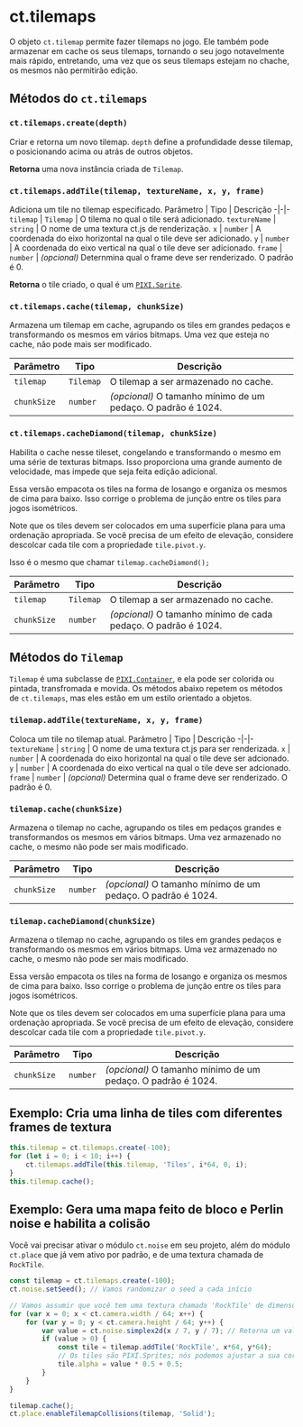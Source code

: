 # ct.tilemaps

O objeto `ct.tilemap` permite fazer tilemaps no jogo. Ele também pode armazenar em cache os seus tilemaps, tornando o seu jogo notavelmente mais rápido, entretando, uma vez que os seus tilemaps estejam no chache, os mesmos não permitirão edição.

## Métodos do `ct.tilemaps`

### `ct.tilemaps.create(depth)`

Criar e retorna um novo tilemap. `depth` define a profundidade desse tilemap, o posicionando acima ou atrás de outros objetos.

**Retorna** uma nova instância criada de `Tilemap`.

### `ct.tilemaps.addTile(tilemap, textureName, x, y, frame)`

Adiciona um tile no tilemap especificado.
Parâmetro | Tipo | Descrição
-|-|-
`tilemap` | `Tilemap` | O tilema no qual o tile será adicionado.
`textureName` | `string` | O nome de uma textura ct.js de renderização.
`x` | `number` | A coordenada do eixo horizontal na qual o tile deve ser adicionado.
`y` | `number` | A coordenada do eixo vertical na qual o tile deve ser adicionado.
`frame` | `number` | *(opcional)* Deternmina qual o frame deve ser renderizado. O padrão é 0.

**Retorna** o tile criado, o qual é um [`PIXI.Sprite`](https://pixijs.download/release/docs/PIXI.Sprite.html).

### `ct.tilemaps.cache(tilemap, chunkSize)`

Armazena um tilemap em cache, agrupando os tiles em grandes pedaços e transformando os mesmos em vários bitmaps. Uma vez que esteja no cache, não pode mais ser modificado.

Parâmetro | Tipo | Descrição
-|-|-
`tilemap` | `Tilemap` | O tilemap a ser armazenado no cache.
`chunkSize` | `number` | *(opcional)* O tamanho mínimo de um pedaço. O padrão é 1024.

### `ct.tilemaps.cacheDiamond(tilemap, chunkSize)`

Habilita o cache nesse tileset, congelando e transformando o mesmo em uma série de texturas bitmaps. Isso proporciona uma grande aumento de velocidade, mas impede que seja feita edição adicional.

Essa versão empacota os tiles na forma de losango e organiza os mesmos de cima para baixo. Isso corrige o problema de junção entre os tiles para jogos isométricos.

Note que os tiles devem ser colocados em uma superfície plana para uma ordenação apropriada. Se você precisa de um efeito de elevação, considere descolcar cada tile com a propriedade `tile.pivot.y`.

Isso é o mesmo que chamar `tilemap.cacheDiamond();`

Parâmetro | Tipo | Descrição
-|-|-
`tilemap` | `Tilemap` | O tilemap a ser armazenado no cache.
`chunkSize` | `number` | *(opcional)* O tamanho mínimo de cada pedaço. O padrão é 1024.

## Métodos do `Tilemap`

`Tilemap` é uma subclasse de [`PIXI.Container`](https://pixijs.download/release/docs/PIXI.Container.html), e ela pode ser colorida ou pintada, transfromada e movida. Os métodos abaixo repetem os métodos de `ct.tilemaps`, mas eles estão em um estilo orientado a objetos.

### `tilemap.addTile(textureName, x, y, frame)`

Coloca um tile no tilemap atual.
Parâmetro | Tipo | Descrição
-|-|-
`textureName` | `string` | O nome de uma textura ct.js para ser renderizada.
`x` | `number` | A coordenada do eixo horizontal na qual o tile deve ser adcionado.
`y` | `number` | A coordenada do eixo vertical na qual o tile deve ser adcionado.
`frame` | `number` | *(opcional)* Determina qual o frame deve ser renderizado. O padrão é 0.

### `tilemap.cache(chunkSize)`

Armazena o tilemap no cache, agrupando os tiles em pedaços grandes e transformandos os mesmos em vários bitmaps. Uma vez armazenado no cache, o mesmo não pode ser mais modificado.

Parâmetro | Tipo | Descrição
-|-|-
`chunkSize` | `number` | *(opcional)* O tamanho mínimo de um pedaço. O padrão é 1024.

### `tilemap.cacheDiamond(chunkSize)`

Armazena o tilemap no cache, agrupando os tiles em grandes pedaços e transformando os mesmos em vários bitmaps. Uma vez armazenado no cache, o mesmo não pode ser mais modificado.

Essa versão empacota os tiles na forma de losango e organiza os mesmos de cima para baixo. Isso corrige o problema de junção entre os tiles para jogos isométricos.

Note que os tiles devem ser colocados em uma superfície plana para uma ordenação apropriada. Se você precisa de um efeito de elevação, considere descolcar cada tile com a propriedade `tile.pivot.y`.

Parâmetro | Tipo | Descrição
-|-|-
`chunkSize` | `number` | *(opcional)* O tamanho mínimo de um pedaço. O padrão é 1024.

## Exemplo: Cria uma linha de tiles com diferentes frames de textura

```js
this.tilemap = ct.tilemaps.create(-100);
for (let i = 0; i < 10; i++) {
    ct.tilemaps.addTile(this.tilemap, 'Tiles', i*64, 0, i);
}
this.tilemap.cache();
```

## Exemplo: Gera uma mapa feito de bloco e Perlin noise e habilita a colisão

Você vai precisar ativar o módulo `ct.noise` em seu projeto, além do módulo `ct.place` que já vem ativo por padrão, e de uma textura chamada de `RockTile`.

```js
const tilemap = ct.tilemaps.create(-100);
ct.noise.setSeed(); // Vamos randomizar o seed a cada início

// Vamos assumir que você tem uma textura chamada 'RockTile' de dimensões de 64x64px.
for (var x = 0; x < ct.camera.width / 64; x++) {
    for (var y = 0; y < ct.camera.height / 64; y++) {
        var value = ct.noise.simplex2d(x / 7, y / 7); // Retorna um valor de -1 até 1.
        if (value > 0) {
            const tile = tilemap.addTile('RockTile', x*64, y*64);
            // Os tiles são PIXI.Sprites; nós podemos ajustar a sua cor e transparência antes de ser armazenado no cache
            tile.alpha = value * 0.5 + 0.5;
        }
    }
}

tilemap.cache();
ct.place.enableTilemapCollisions(tilemap, 'Solid');
```